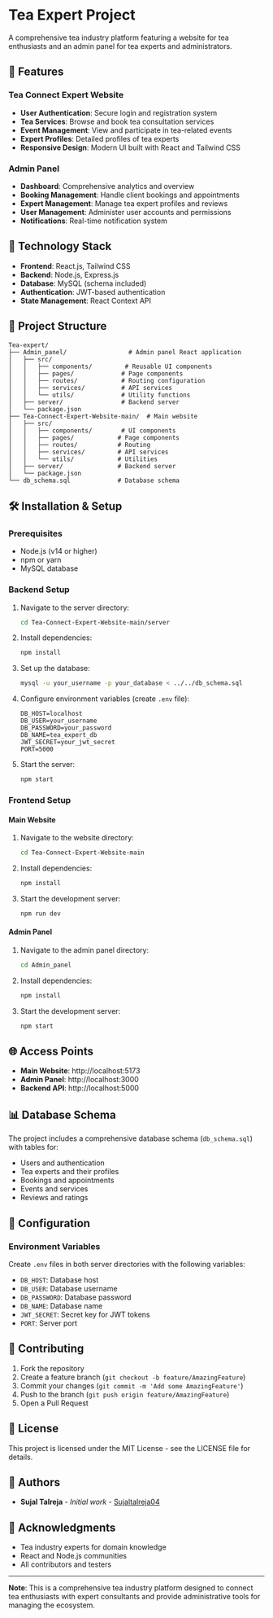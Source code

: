 # Tea Expert Project

A comprehensive tea industry platform featuring a website for tea enthusiasts and an admin panel for tea experts and administrators.

## 🌟 Features

### Tea Connect Expert Website
- **User Authentication**: Secure login and registration system
- **Tea Services**: Browse and book tea consultation services
- **Event Management**: View and participate in tea-related events
- **Expert Profiles**: Detailed profiles of tea experts
- **Responsive Design**: Modern UI built with React and Tailwind CSS

### Admin Panel
- **Dashboard**: Comprehensive analytics and overview
- **Booking Management**: Handle client bookings and appointments
- **Expert Management**: Manage tea expert profiles and reviews
- **User Management**: Administer user accounts and permissions
- **Notifications**: Real-time notification system

## 🚀 Technology Stack

- **Frontend**: React.js, Tailwind CSS
- **Backend**: Node.js, Express.js
- **Database**: MySQL (schema included)
- **Authentication**: JWT-based authentication
- **State Management**: React Context API

## 📁 Project Structure

```
Tea-expert/
├── Admin_panel/                 # Admin panel React application
│   ├── src/
│   │   ├── components/         # Reusable UI components
│   │   ├── pages/             # Page components
│   │   ├── routes/            # Routing configuration
│   │   ├── services/          # API services
│   │   └── utils/             # Utility functions
│   ├── server/                # Backend server
│   └── package.json
├── Tea-Connect-Expert-Website-main/  # Main website
│   ├── src/
│   │   ├── components/        # UI components
│   │   ├── pages/            # Page components
│   │   ├── routes/           # Routing
│   │   ├── services/         # API services
│   │   └── utils/            # Utilities
│   ├── server/               # Backend server
│   └── package.json
└── db_schema.sql             # Database schema
```

## 🛠️ Installation & Setup

### Prerequisites
- Node.js (v14 or higher)
- npm or yarn
- MySQL database

### Backend Setup
1. Navigate to the server directory:
   ```bash
   cd Tea-Connect-Expert-Website-main/server
   ```

2. Install dependencies:
   ```bash
   npm install
   ```

3. Set up the database:
   ```bash
   mysql -u your_username -p your_database < ../../db_schema.sql
   ```

4. Configure environment variables (create `.env` file):
   ```env
   DB_HOST=localhost
   DB_USER=your_username
   DB_PASSWORD=your_password
   DB_NAME=tea_expert_db
   JWT_SECRET=your_jwt_secret
   PORT=5000
   ```

5. Start the server:
   ```bash
   npm start
   ```

### Frontend Setup

#### Main Website
1. Navigate to the website directory:
   ```bash
   cd Tea-Connect-Expert-Website-main
   ```

2. Install dependencies:
   ```bash
   npm install
   ```

3. Start the development server:
   ```bash
   npm run dev
   ```

#### Admin Panel
1. Navigate to the admin panel directory:
   ```bash
   cd Admin_panel
   ```

2. Install dependencies:
   ```bash
   npm install
   ```

3. Start the development server:
   ```bash
   npm start
   ```

## 🌐 Access Points

- **Main Website**: http://localhost:5173
- **Admin Panel**: http://localhost:3000
- **Backend API**: http://localhost:5000

## 📊 Database Schema

The project includes a comprehensive database schema (`db_schema.sql`) with tables for:
- Users and authentication
- Tea experts and their profiles
- Bookings and appointments
- Events and services
- Reviews and ratings

## 🔧 Configuration

### Environment Variables
Create `.env` files in both server directories with the following variables:
- `DB_HOST`: Database host
- `DB_USER`: Database username
- `DB_PASSWORD`: Database password
- `DB_NAME`: Database name
- `JWT_SECRET`: Secret key for JWT tokens
- `PORT`: Server port

## 🤝 Contributing

1. Fork the repository
2. Create a feature branch (`git checkout -b feature/AmazingFeature`)
3. Commit your changes (`git commit -m 'Add some AmazingFeature'`)
4. Push to the branch (`git push origin feature/AmazingFeature`)
5. Open a Pull Request

## 📝 License

This project is licensed under the MIT License - see the LICENSE file for details.

## 👥 Authors

- **Sujal Talreja** - *Initial work* - [Sujaltalreja04](https://github.com/Sujaltalreja04)

## 🙏 Acknowledgments

- Tea industry experts for domain knowledge
- React and Node.js communities
- All contributors and testers

---

**Note**: This is a comprehensive tea industry platform designed to connect tea enthusiasts with expert consultants and provide administrative tools for managing the ecosystem. 